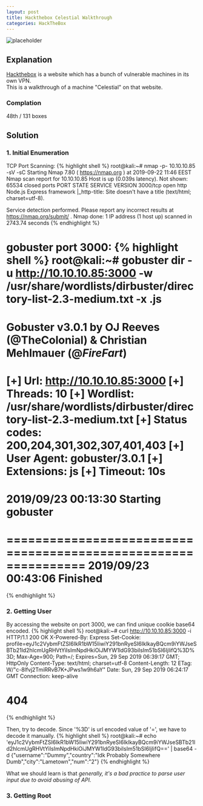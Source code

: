 ```yaml
---
layout: post
title: Hackthebox Celestial Walkthrough
categories: HackTheBox
---
```


![placeholder](https://inar1.github.io/public/images/2019-09-22/celestial-badge.png)
## Explanation
<a href="https://www.hackthebox.eu">Hackthebox</a> is a website which has a bunch of vulnerable machines in its own VPN.<br>
This is a walkthrough of a machine "Celestial" on that website.<br>

### Complation
48th / 131 boxes

## Solution
### 1. Initial Enumeration

TCP Port Scanning:
{% highlight shell %}
root@kali:~# nmap -p- 10.10.10.85 -sV -sC
Starting Nmap 7.80 ( https://nmap.org ) at 2019-09-22 11:46 EEST
Nmap scan report for 10.10.10.85
Host is up (0.039s latency).
Not shown: 65534 closed ports
PORT     STATE SERVICE VERSION
3000/tcp open  http    Node.js Express framework
|_http-title: Site doesn't have a title (text/html; charset=utf-8).

Service detection performed. Please report any incorrect results at https://nmap.org/submit/ .
Nmap done: 1 IP address (1 host up) scanned in 2743.74 seconds
{% endhighlight %}

gobuster port 3000:
{% highlight shell %}
root@kali:~# gobuster dir -u http://10.10.10.85:3000 -w /usr/share/wordlists/dirbuster/directory-list-2.3-medium.txt -x .js
===============================================================
Gobuster v3.0.1
by OJ Reeves (@TheColonial) & Christian Mehlmauer (@_FireFart_)
===============================================================
[+] Url:            http://10.10.10.85:3000
[+] Threads:        10
[+] Wordlist:       /usr/share/wordlists/dirbuster/directory-list-2.3-medium.txt
[+] Status codes:   200,204,301,302,307,401,403
[+] User Agent:     gobuster/3.0.1
[+] Extensions:     js
[+] Timeout:        10s
===============================================================
2019/09/23 00:13:30 Starting gobuster
===============================================================
===============================================================
2019/09/23 00:43:06 Finished
===============================================================
{% endhighlight %}

### 2. Getting User

By accessing the website on port 3000, we can find unique coolkie base64 encoded.
{% highlight shell %}
root@kali:~# curl http://10.10.10.85:3000 -i
HTTP/1.1 200 OK
X-Powered-By: Express
Set-Cookie: profile=eyJ1c2VybmFtZSI6IkR1bW15IiwiY291bnRyeSI6IklkayBQcm9iYWJseSBTb21ld2hlcmUgRHVtYiIsImNpdHkiOiJMYW1ldG93biIsIm51bSI6IjIifQ%3D%3D; Max-Age=900; Path=/; Expires=Sun, 29 Sep 2019 06:39:17 GMT; HttpOnly
Content-Type: text/html; charset=utf-8
Content-Length: 12
ETag: W/"c-8lfvj2TmiRRvB7K+JPws1w9h6aY"
Date: Sun, 29 Sep 2019 06:24:17 GMT
Connection: keep-alive

<h1>404</h1>
{% endhighlight %}

Then, try to decode. Since '%3D' is url encoded value of '=', we have to decode it manually.
{% highlight shell %}
root@kali:~# echo 'eyJ1c2VybmFtZSI6IkR1bW15IiwiY291bnRyeSI6IklkayBQcm9iYWJseSBTb21ld2hlcmUgRHVtYiIsImNpdHkiOiJMYW1ldG93biIsIm51bSI6IjIifQ==' | base64 -d
{"username":"Dummy","country":"Idk Probably Somewhere Dumb","city":"Lametown","num":"2"}
{% endhighlight %}

What we should learn is that <em>generally, it's a bad practice to parse user input due to avoid abusing of API.</em>

### 3. Getting Root


